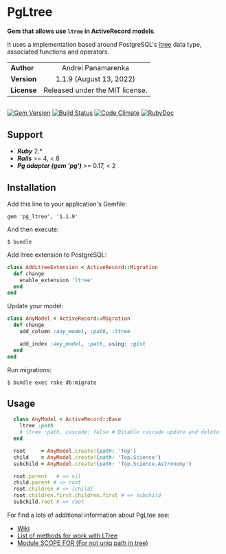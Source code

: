 # PgLtree

**Gem that allows use `ltree` in ActiveRecord models**.

It uses a implementation based around PostgreSQL's [ltree](http://www.postgresql.org/docs/current/static/ltree.html) data type, associated functions and operators.

|             |                                 |
| ----------- | :-----------------------------: |
| **Author**  |       Andrei Panamarenka        |
| **Version** |     1.1.9 (August 13, 2022)   |
| **License** | Released under the MIT license. |

##

[![Gem Version](https://badge.fury.io/rb/pg_ltree.svg)](http://badge.fury.io/rb/pg_ltree)
[![Build Status](https://github.com/sjke/pg_ltree/actions/workflows/tests.yml/badge.svg)](https://github.com/sjke/pg_ltree/actions/workflows/tests.yml)
[![Code Climate](https://codeclimate.com/github/sjke/pg_ltree/badges/gpa.svg)](https://codeclimate.com/github/sjke/pg_ltree)
[![RubyDoc](http://inch-ci.org/github/sjke/pg_ltree.svg?branch=master)](http://www.rubydoc.info/github/sjke/pg_ltree/)

## Support

* **_Ruby_** 2.\*
* **_Rails_** >= 4, < 8
* **_Pg adapter (gem 'pg')_** >= 0.17, < 2

## Installation

Add this line to your application's Gemfile:

    gem 'pg_ltree', '1.1.9'

And then execute:

    $ bundle

Add ltree extension to PostgreSQL:

```ruby
class AddLtreeExtension < ActiveRecord::Migration
  def change
    enable_extension 'ltree'
  end
end
```

Update your model:

```ruby
class AnyModel < ActiveRecord::Migration
  def change
    add_column :any_model, :path, :ltree

    add_index :any_model, :path, using: :gist
  end
end
```

Run migrations:

    $ bundle exec rake db:migrate

## Usage

```ruby
  class AnyModel < ActiveRecord::Base
    ltree :path
    # ltree :path, cascade: false # Disable cascade update and delete
  end

  root     = AnyModel.create!(path: 'Top')
  child    = AnyModel.create!(path: 'Top.Science')
  subchild = AnyModel.create!(path: 'Top.Science.Astronomy')

  root.parent   # => nil
  child.parent # => root
  root.children # => [child]
  root.children.first.children.first # => subchild
  subchild.root # => root
```

For find a lots of additional information about PgLtee see:

* [Wiki](https://github.com/sjke/pg_ltree/wiki)
* [List of methods for work with LTree](https://github.com/sjke/pg_ltree/wiki/List-of-methods-for-work-with-LTree)
* [Module SCOPE FOR (For not uniq path in tree)](https://github.com/sjke/pg_ltree/wiki/Module-SCOPED-FOR)
